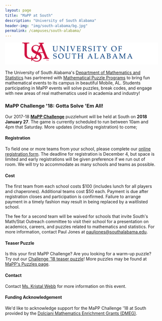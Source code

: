 ```yaml
---
layout: page
title: "MaPP at South"
description: "University of South Alabama"
header-img: "img/south-alabama/bg.jpg"
permalink: /campuses/south-alabama/
---
```


![South logo](/img/south-alabama/logo.png)

The University of South Alabama's
[Department of Mathematics and Statistics][south]
has partnered with
[Mathematical Puzzle Programs][mapp]
to bring fun mathematical events to its campus in beautiful
Mobile, AL. Students participating in MaPP
events will solve puzzles, break codes, and engage with new areas of real
mathematics used in academia and industry!

### MaPP Challenge '18: Gotta Solve 'Em All!

Our 2017-18 **[MaPP Challenge][challenge]** puzzlehunt
will be held at South on **2018 January 27**. The game is currently scheduled
to run between 10am and 4pm that Saturday. More updates (including registration)
to come;

#### Registration

To field one or more teams from your school, please complete our
[online registration form][registration]. The deadline for registration
is December 4, but space is limited and early registrations will be given
preference if we run out of room. We will try to accommodate as many schools
and teams as possible.

#### Cost

The first team from each school costs $100 (includes lunch for all players
and chaperones). Additional teams cost $50 each.
Payment is due after registration closes and participation is confirmed.
Failure to arrange payment in a timely fashion may result in being replaced by
a waitlisted school.

The fee for a second team will be waived for schools
that invite South's Math/Stat Outreach committee to visit their school for a
presentation on academics, careers, and puzzles related to mathematics and
statistics. For more information, contact Paul Jones at
<pauljones@southalabama.edu>.

#### Teaser Puzzle

Is this your first MaPP Challenge? Are you looking for a warm-up puzzle?
Try out our [Challenge '18 teaser puzzle][teaser]!
More puzzles may be found at [MaPP's Puzzles page][puzzles].

#### Contact

Contact [Ms. Kristal Webb][webb] for more information on this event.

#### Funding Acknowledgement

We'd like to acknowledge support for the MaPP Challenge '18 at South provided
by the [Dolciani Mathematics Enrichment Grants (DMEG)][demg].


[south]: https://www.southalabama.edu/colleges/artsandsci/mathstat/
[mapp]: /
[registration]: https://goo.gl/forms/1hypdvM4tdwaFzr03
[teaser]: /puzzles/mapp-challenge-18-teaser-puzzle.pdf
[clontz]: mailto:sclontz@southalabama.edu
[webb]: mailto:kwebb@southalabama.edu
[challenge]: /programs/challenge/
[puzzles]: /puzzles/
[demg]: https://www.maa.org/programs/maa-grants/dolciani-mathematics-enrichment-grants
